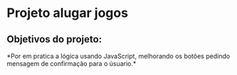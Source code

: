 <h1>Projeto alugar jogos</h1>
<h2>Objetivos do projeto:</h2>
*Por em pratica a lógica usando JavaScript, melhorando os 
botões pedindo mensagem de confirmação para o úsuario.*
